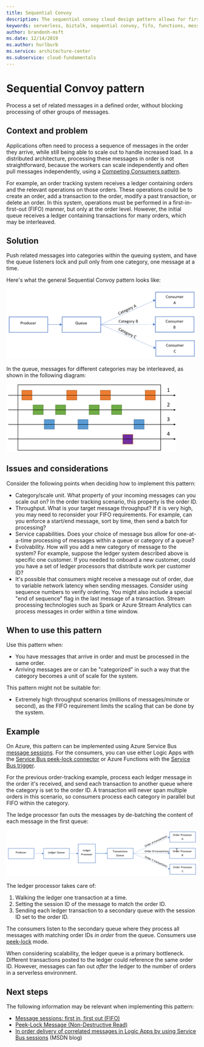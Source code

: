 ```yaml
---
title: Sequential Convoy
description: The sequential convoy cloud design pattern allows for first-in-first-out processing of data in a serverless environment.
keywords: serverless, biztalk, sequential convoy, fifo, functions, messaging
author: brandonh-msft
ms.date: 12/14/2019
ms.author: hurlburb
ms.service: architecture-center
ms.subservice: cloud-fundamentals
---
```


# Sequential Convoy pattern

Process a set of related messages in a defined order, without blocking processing of other groups of messages.

## Context and problem

Applications often need to process a sequence of messages in the order they arrive, while still being able to scale out to handle increased load. In a distributed architecture, processing these messages in order is not straightforward, because the workers can scale independently and often pull messages independently, using a [Competing Consumers pattern](./competing-consumers.md).

For example, an order tracking system receives a ledger containing orders and the relevant operations on those orders. These operations could be to create an order, add a transaction to the order, modify a past transaction, or delete an order. In this system, operations must be performed in a first-in-first-out (FIFO) manner, but only at the order level. However, the initial queue receives a ledger containing transactions for many orders, which may be interleaved.

## Solution

Push related messages into categories within the queuing system, and have the queue listeners lock and pull only from one category, one message at a time.

Here's what the general Sequential Convoy pattern looks like:

![Diagram of Sequential Convoy pattern](_images/sequential-convoy-overall.png)

In the queue, messages for different categories may be interleaved, as shown in the following diagram:

![Diagram showing interleaved messages](_images/sequential-convoy-queuemessages.png)

## Issues and considerations

Consider the following points when deciding how to implement this pattern:

- Category/scale unit. What property of your incoming messages can you scale out on? In the order tracking scenario, this property is the order ID.
- Throughput. What is your target message throughput? If it is very high, you may need to reconsider your FIFO requirements. For example, can you enforce a start/end message, sort by time, then send a batch for processing?
- Service capabilities. Does your choice of message bus allow for one-at-a-time processing of messages within a queue or category of a queue?
- Evolvability. How will you add a new category of message to the system? For example, suppose the ledger system described above is specific one customer. If you needed to onboard a new customer, could you have a set of ledger processors that distribute work per customer ID?
- It's possible that consumers might receive a message out of order, due to variable network latency when sending messages. Consider using sequence numbers to verify ordering. You might also include a special "end of sequence" flag in the last message of a transaction. Stream processing technologies such as Spark or Azure Stream Analytics can process messages in order within a time window.

## When to use this pattern

Use this pattern when:

- You have messages that arrive in order and must be processed in the same order.
- Arriving messages are or can be "categorized" in such a way that the category becomes a unit of scale for the system.

This pattern might not be suitable for:

- Extremely high throughput scenarios (millions of messages/minute or second), as the FIFO requirement limits the scaling that can be done by the system.

## Example

On Azure, this pattern can be implemented using Azure Service Bus [message sessions](https://docs.microsoft.com/azure/service-bus-messaging/message-sessions). For the consumers, you can use either Logic Apps with the [Service Bus peek-lock connector](https://docs.microsoft.com/azure/connectors/connectors-create-api-servicebus) or Azure Functions with the [Service Bus trigger](https://docs.microsoft.com/azure/azure-functions/functions-bindings-service-bus).

For the previous order-tracking example, process each ledger message in the order it's received, and send each transaction to another queue where the category is set to the order ID. A transaction will never span multiple orders in this scenario, so consumers process each category in parallel but FIFO within the category.

The ledge processor fan outs the messages by de-batching the content of each message in the first queue:

![Diagram showing Sequential Convoy pattern with a ledger queue](_images/sequential-convoy-examplearch.png)

The ledger processor takes care of:

1. Walking the ledger one transaction at a time.
2. Setting the session ID of the message to match the order ID.
3. Sending each ledger transaction to a secondary queue with the session ID set to the order ID.

The consumers listen to the secondary queue where they process all messages with matching order IDs *in order* from the queue. Consumers use [peek-lock](https://docs.microsoft.com/azure/service-bus-messaging/message-transfers-locks-settlement#peeklock) mode.

When considering scalability, the ledger queue is a primary bottleneck. Different transactions posted to the ledger could reference the same order ID. However, messages can fan out *after* the ledger to the number of orders in a serverless environment.

## Next steps

The following information may be relevant when implementing this pattern:

- [Message sessions: first in, first out (FIFO)](https://docs.microsoft.com/azure/service-bus-messaging/message-sessions)
- [Peek-Lock Message (Non-Destructive Read)](https://docs.microsoft.com/rest/api/servicebus/peek-lock-message-non-destructive-read)
- [In order delivery of correlated messages in Logic Apps by using Service Bus sessions](https://blogs.msdn.microsoft.com/logicapps/2017/05/02/in-order-delivery-of-correlated-messages-in-logic-apps-by-using-service-bus-sessions/) (MSDN blog)
